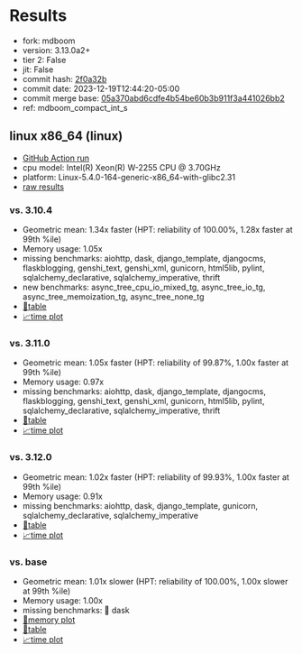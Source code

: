# Results

- fork: mdboom
- version: 3.13.0a2+
- tier 2: False
- jit: False
- commit hash: [2f0a32b](https://github.com/mdboom/cpython/commit/2f0a32b)
- commit date: 2023-12-19T12:44:20-05:00
- commit merge base: [05a370abd6cdfe4b54be60b3b911f3a441026bb2](https://github.com/mdboom/cpython/commit/05a370abd6cdfe4b54be60b3b911f3a441026bb2)
- ref: mdboom_compact_int_s

## linux x86_64 (linux)

- [GitHub Action run](https://github.com/faster-cpython/benchmarking/actions/runs/7265565331)
- cpu model: Intel(R) Xeon(R) W-2255 CPU @ 3.70GHz
- platform: Linux-5.4.0-164-generic-x86_64-with-glibc2.31
- [raw results](bm-20231219-linux-x86_64-mdboom-mdboom_compact_int_s-3.13.0a2%2B-2f0a32b.json)

### vs. 3.10.4

- Geometric mean: 1.34x faster (HPT: reliability of 100.00%, 1.28x faster at 99th %ile)
- Memory usage: 1.05x
- missing benchmarks: aiohttp, dask, django_template, djangocms, flaskblogging, genshi_text, genshi_xml, gunicorn, html5lib, pylint, sqlalchemy_declarative, sqlalchemy_imperative, thrift
- new benchmarks: async_tree_cpu_io_mixed_tg, async_tree_io_tg, async_tree_memoization_tg, async_tree_none_tg
- [📄table](bm-20231219-linux-x86_64-mdboom-mdboom_compact_int_s-3.13.0a2%2B-2f0a32b-vs-3.10.4.md)
- [📈time plot](bm-20231219-linux-x86_64-mdboom-mdboom_compact_int_s-3.13.0a2%2B-2f0a32b-vs-3.10.4.png)

### vs. 3.11.0

- Geometric mean: 1.05x faster (HPT: reliability of 99.87%, 1.00x faster at 99th %ile)
- Memory usage: 0.97x
- missing benchmarks: aiohttp, dask, django_template, djangocms, flaskblogging, genshi_text, genshi_xml, gunicorn, html5lib, pylint, sqlalchemy_declarative, sqlalchemy_imperative, thrift
- [📄table](bm-20231219-linux-x86_64-mdboom-mdboom_compact_int_s-3.13.0a2%2B-2f0a32b-vs-3.11.0.md)
- [📈time plot](bm-20231219-linux-x86_64-mdboom-mdboom_compact_int_s-3.13.0a2%2B-2f0a32b-vs-3.11.0.png)

### vs. 3.12.0

- Geometric mean: 1.02x faster (HPT: reliability of 99.93%, 1.00x faster at 99th %ile)
- Memory usage: 0.91x
- missing benchmarks: aiohttp, dask, django_template, gunicorn, sqlalchemy_declarative, sqlalchemy_imperative
- [📄table](bm-20231219-linux-x86_64-mdboom-mdboom_compact_int_s-3.13.0a2%2B-2f0a32b-vs-3.12.0.md)
- [📈time plot](bm-20231219-linux-x86_64-mdboom-mdboom_compact_int_s-3.13.0a2%2B-2f0a32b-vs-3.12.0.png)

### vs. base

- Geometric mean: 1.01x slower (HPT: reliability of 100.00%, 1.00x slower at 99th %ile)
- Memory usage: 1.00x
- missing benchmarks: 🔴 dask
- [🧠memory plot](bm-20231219-linux-x86_64-mdboom-mdboom_compact_int_s-3.13.0a2%2B-2f0a32b-vs-base-mem.png)
- [📄table](bm-20231219-linux-x86_64-mdboom-mdboom_compact_int_s-3.13.0a2%2B-2f0a32b-vs-base.md)
- [📈time plot](bm-20231219-linux-x86_64-mdboom-mdboom_compact_int_s-3.13.0a2%2B-2f0a32b-vs-base.png)

